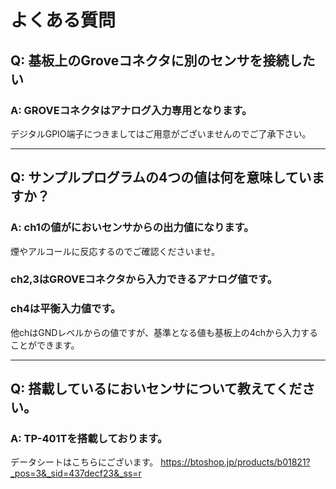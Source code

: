 # よくある質問

## Q: 基板上のGroveコネクタに別のセンサを接続したい

### A: GROVEコネクタはアナログ入力専用となります。
デジタルGPIO端子につきましてはご用意がございませんのでご了承下さい。 

----

## Q: サンプルプログラムの4つの値は何を意味していますか？

### A: ch1の値がにおいセンサからの出力値になります。
煙やアルコールに反応するのでご確認くださいませ。

### ch2,3はGROVEコネクタから入力できるアナログ値です。

### ch4は平衡入力値です。
他chはGNDレベルからの値ですが、基準となる値も基板上の4chから入力することができます。

----

## Q: 搭載しているにおいセンサについて教えてください。

### A: TP-401Tを搭載しております。

データシートはこちらにございます。 https://btoshop.jp/products/b01821?_pos=3&_sid=437decf23&_ss=r  
